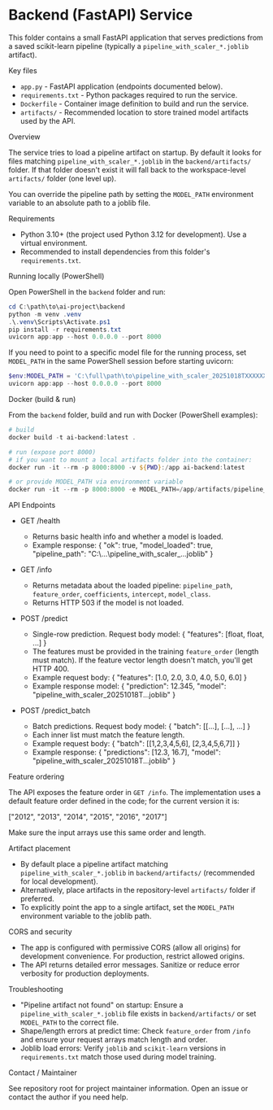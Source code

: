 # Backend (FastAPI) Service

This folder contains a small FastAPI application that serves predictions from a saved scikit-learn pipeline (typically a `pipeline_with_scaler_*.joblib` artifact).

Key files
- `app.py` - FastAPI application (endpoints documented below).
- `requirements.txt` - Python packages required to run the service.
- `Dockerfile` - Container image definition to build and run the service.
- `artifacts/` - Recommended location to store trained model artifacts used by the API.

Overview

The service tries to load a pipeline artifact on startup. By default it looks for files matching `pipeline_with_scaler_*.joblib` in the `backend/artifacts/` folder. If that folder doesn't exist it will fall back to the workspace-level `artifacts/` folder (one level up).

You can override the pipeline path by setting the `MODEL_PATH` environment variable to an absolute path to a joblib file.

Requirements

- Python 3.10+ (the project used Python 3.12 for development). Use a virtual environment.
- Recommended to install dependencies from this folder's `requirements.txt`.

Running locally (PowerShell)

Open PowerShell in the `backend` folder and run:

```powershell
cd C:\path\to\ai-project\backend
python -m venv .venv
.\.venv\Scripts\Activate.ps1
pip install -r requirements.txt
uvicorn app:app --host 0.0.0.0 --port 8000
```

If you need to point to a specific model file for the running process, set `MODEL_PATH` in the same PowerShell session before starting uvicorn:

```powershell
$env:MODEL_PATH = 'C:\full\path\to\pipeline_with_scaler_20251018TXXXXXX.joblib'
uvicorn app:app --host 0.0.0.0 --port 8000
```

Docker (build & run)

From the `backend` folder, build and run with Docker (PowerShell examples):

```powershell
# build
docker build -t ai-backend:latest .

# run (expose port 8000)
# if you want to mount a local artifacts folder into the container:
docker run -it --rm -p 8000:8000 -v ${PWD}:/app ai-backend:latest

# or provide MODEL_PATH via environment variable
docker run -it --rm -p 8000:8000 -e MODEL_PATH=/app/artifacts/pipeline_with_scaler_20251018TXXXXXX.joblib -v ${PWD}:/app ai-backend:latest
```

API Endpoints

- GET /health
  - Returns basic health info and whether a model is loaded.
  - Example response:
    {
      "ok": true,
      "model_loaded": true,
      "pipeline_path": "C:\\...\\pipeline_with_scaler_...joblib"
    }

- GET /info
  - Returns metadata about the loaded pipeline: `pipeline_path`, `feature_order`, `coefficients`, `intercept`, `model_class`.
  - Returns HTTP 503 if the model is not loaded.

- POST /predict
  - Single-row prediction. Request body model: { "features": [float, float, ...] }
  - The features must be provided in the training `feature_order` (length must match). If the feature vector length doesn't match, you'll get HTTP 400.
  - Example request body:
    {
      "features": [1.0, 2.0, 3.0, 4.0, 5.0, 6.0]
    }
  - Example response model:
    {
      "prediction": 12.345,
      "model": "pipeline_with_scaler_20251018T...joblib"
    }

- POST /predict_batch
  - Batch predictions. Request body model: { "batch": [[...], [...], ...] }
  - Each inner list must match the feature length.
  - Example request body:
    {
      "batch": [[1,2,3,4,5,6], [2,3,4,5,6,7]]
    }
  - Example response:
    {
      "predictions": [12.3, 16.7],
      "model": "pipeline_with_scaler_20251018T...joblib"
    }

Feature ordering

The API exposes the feature order in `GET /info`. The implementation uses a default feature order defined in the code; for the current version it is:

["2012", "2013", "2014", "2015", "2016", "2017"]

Make sure the input arrays use this same order and length.

Artifact placement

- By default place a pipeline artifact matching `pipeline_with_scaler_*.joblib` in `backend/artifacts/` (recommended for local development).
- Alternatively, place artifacts in the repository-level `artifacts/` folder if preferred.
- To explicitly point the app to a single artifact, set the `MODEL_PATH` environment variable to the joblib path.

CORS and security

- The app is configured with permissive CORS (allow all origins) for development convenience. For production, restrict allowed origins.
- The API returns detailed error messages. Sanitize or reduce error verbosity for production deployments.

Troubleshooting

- "Pipeline artifact not found" on startup: Ensure a `pipeline_with_scaler_*.joblib` file exists in `backend/artifacts/` or set `MODEL_PATH` to the correct file.
- Shape/length errors at predict time: Check `feature_order` from `/info` and ensure your request arrays match length and order.
- Joblib load errors: Verify `joblib` and `scikit-learn` versions in `requirements.txt` match those used during model training.

Contact / Maintainer

See repository root for project maintainer information. Open an issue or contact the author if you need help.
